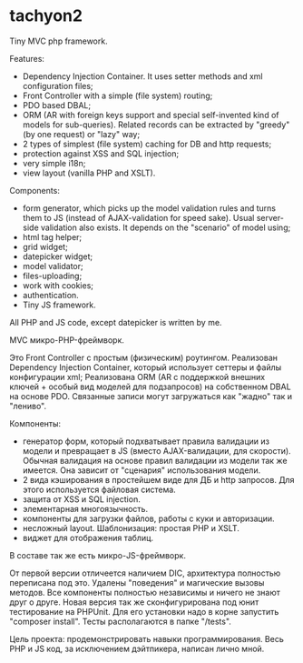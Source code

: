 # tachyon2

Tiny MVC php framework.

Features:
- Dependency Injection Container. It uses setter methods and xml configuration files;
- Front Controller with a simple (file system) routing;
- PDO based DBAL;
- ORM (AR with foreign keys support and special self-invented kind of models for sub-queries). Related records can be extracted by "greedy" (by one request) or "lazy" way;
- 2 types of simplest (file system) caching for DB and http requests;
- protection against XSS and SQL injection;
- very simple i18n;
- view layout (vanilla PHP and XSLT).

Components:
- form generator, which picks up the model validation rules and turns them to JS (instead of AJAX-validation for speed sake). Usual server-side validation also exists. It depends on the "scenario" of model using;
- html tag helper;
- grid widget;
- datepicker widget;
- model validator;
- files-uploading;
- work with cookies;
- authentication.
- Tiny JS framework.

All PHP and JS code, except datepicker is written by me.


MVC микро-PHP-фреймворк.

Это Front Controller с простым (физическим) роутингом.
Реализован Dependency Injection Container, который использует сеттеры и файлы конфигурации xml;
Реализована ORM (AR с поддержкой внешних ключей + особый вид моделей для подзапросов) на собственном DBAL на основе PDO.
Связанные записи могут загружаться как "жадно" так и "лениво".

Компоненты:
- генератор форм, который подхватывает правила валидации из модели и превращает в JS (вместо AJAX-валидации, для скорости). Обычная валидация на основе правил валидации из модели так же имеется. Она зависит от "сценария" использования модели.
- 2 вида кэширования в простейшем виде для ДБ и http запросов. Для этого используется файловая система.
- защита от XSS и SQL injection.
- элементарная многоязычность.
- компоненты для загрузки файлов, работы с куки и авторизации.
- несложный layout. Шаблонизация: простая PHP и XSLT.
- виджет для отображения таблиц.

В составе так же есть микро-JS-фреймворк.

От первой версии отличеется наличием DIC, архитектура полностью переписана под это. Удалены "поведения" и магические вызовы методов. Все компоненты полностью независимы и ничего не знают друг о друге. Новая версия так же сконфигурирована под юнит тестирование на PHPUnit. Для его установки надо в корне запустить "composer install". Тесты располагаются в папке "/tests". 

Цель проекта: продемонстрировать навыки программирования. Весь PHP и JS код, за исключением дэйтпикера, написан лично мной.
